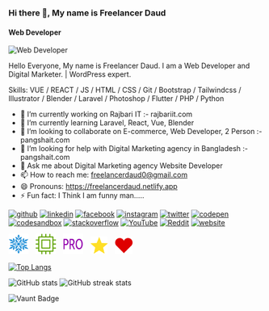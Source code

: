 ### Hi there 👋, My name is Freelancer Daud
#### Web Developer
![Web Developer](https://cdn.buymeacoffee.com/uploads/cover_images/2025/05/uqQPVMMSZJuPoRdXK7HPiNUNF4RWcmg6twl4l5Qm.jpg)

Hello Everyone, My name is Freelancer Daud. I am a Web Developer and Digital Marketer. | WordPress expert.

Skills: VUE / REACT / JS / HTML / CSS / Git / Bootstrap / Tailwindcss / Illustrator / Blender / Laravel / Photoshop /  Flutter / PHP /  Python

- 🔭 I’m currently working on Rajbari IT  :- rajbariit.com 
- 🌱 I’m currently learning Laravel, React, Vue, Blender 
- 👯 I’m looking to collaborate on E-commerce, Web Developer, 2 Person :- pangshait.com 
- 🤔 I’m looking for help with Digital Marketing agency in Bangladesh :- pangshait.com 
- 💬 Ask me about Digital Marketing agency Website Developer 
- 📫 How to reach me: freelancerdaud0@gmail.com 
- 😄 Pronouns: https://freelancerdaud.netlify.app 
- ⚡ Fun fact: I Think I am funny man….. 


[<img src='https://cdn.jsdelivr.net/npm/simple-icons@3.0.1/icons/github.svg' alt='github' height='40'>](https://github.com/freelancerdaud)  [<img src='https://cdn.jsdelivr.net/npm/simple-icons@3.0.1/icons/linkedin.svg' alt='linkedin' height='40'>](https://www.linkedin.com/in/freelancerdaud/)  [<img src='https://cdn.jsdelivr.net/npm/simple-icons@3.0.1/icons/facebook.svg' alt='facebook' height='40'>](https://www.facebook.com/freelancerdaudbd)  [<img src='https://cdn.jsdelivr.net/npm/simple-icons@3.0.1/icons/instagram.svg' alt='instagram' height='40'>](https://www.instagram.com/freelancerdaudbd/)  [<img src='https://cdn.jsdelivr.net/npm/simple-icons@3.0.1/icons/twitter.svg' alt='twitter' height='40'>](https://twitter.com/daudfreelancer)  [<img src='https://cdn.jsdelivr.net/npm/simple-icons@3.0.1/icons/codepen.svg' alt='codepen' height='40'>](https://codepen.io/freelancerdaud)  [<img src='https://cdn.jsdelivr.net/npm/simple-icons@3.0.1/icons/codesandbox.svg' alt='codesandbox' height='40'>](https://codesandbox.io/u/freelancerdaud)  [<img src='https://cdn.jsdelivr.net/npm/simple-icons@3.0.1/icons/stackoverflow.svg' alt='stackoverflow' height='40'>](https://stackoverflow.com/users/freelancerdaud)  [<img src='https://cdn.jsdelivr.net/npm/simple-icons@3.0.1/icons/youtube.svg' alt='YouTube' height='40'>](https://www.youtube.com/channel/freelancerdaud)  [<img src='https://cdn.jsdelivr.net/npm/simple-icons@3.0.1/icons/reddit.svg' alt='Reddit' height='40'>](https://www.reddit.com/user/freelancerdaud)  [<img src='https://cdn.jsdelivr.net/npm/simple-icons@3.0.1/icons/icloud.svg' alt='website' height='40'>](https://freelancerdaud.netlify.app)  

<a href='https://archiveprogram.github.com/'><img src='https://raw.githubusercontent.com/acervenky/animated-github-badges/master/assets/acbadge.gif' width='40' height='40'></a> <a href='https://docs.github.com/en/developers'><img src='https://raw.githubusercontent.com/acervenky/animated-github-badges/master/assets/devbadge.gif' width='40' height='40'></a> <a href='https://github.com/pricing'><img src='https://raw.githubusercontent.com/acervenky/animated-github-badges/master/assets/pro.gif' width='40' height='40'></a> <a href='https://stars.github.com/'><img src='https://raw.githubusercontent.com/acervenky/animated-github-badges/master/assets/starbadge.gif' width='35' height='35'></a> <a href='https://docs.github.com/en/github/supporting-the-open-source-community-with-github-sponsors'><img src='https://raw.githubusercontent.com/acervenky/animated-github-badges/master/assets/sponsorbadge.gif' width='35' height='35'></a> 

[![Top Langs](https://github-readme-stats.vercel.app/api/top-langs/?username=freelancerdaud)](https://github.com/anuraghazra/github-readme-stats)

![GitHub stats](https://github-readme-stats.vercel.app/api?username=freelancerdaud&show_icons=true&count_private=true)  ![GitHub streak stats](https://streak-stats.demolab.com/?user=freelancerdaud)  

![Vaunt Badge](https://api.vaunt.dev/v1/github/entities/freelancerdaud/contributions?format=svg&private=true)  




